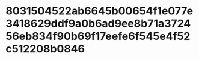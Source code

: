 # 8031504522ab6645b00654f1e077e3418629ddf9a0b6ad9ee8b71a372456eb834f90b69f17eefe6f545e4f52c512208b0846